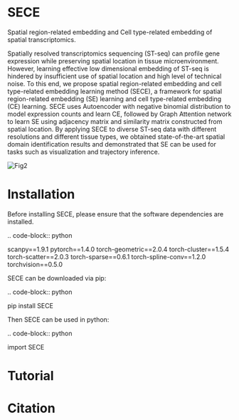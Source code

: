 # SECE
Spatial region-related embedding and Cell type-related embedding of spatial transcriptomics.

Spatially resolved transcriptomics sequencing (ST-seq) can profile gene expression while preserving spatial location in tissue microenvironment. However, learning effective low dimensional embedding of ST-seq is hindered by insufficient use of spatial location and high level of technical noise. To this end, we propose spatial region-related embedding and cell type-related embedding learning method (SECE), a framework for spatial region-related embedding (SE) learning and cell type-related embedding (CE) learning. SECE uses Autoencoder with negative binomial distribution to model expression counts and learn CE, followed by Graph Attention network to learn SE using adjacency matrix and similarity matrix constructed from spatial location. By applying SECE to diverse ST-seq data with different resolutions and different tissue types, we obtained state-of-the-art spatial domain identification results and demonstrated that SE can be used for tasks such as visualization and trajectory inference.

![Fig2](https://user-images.githubusercontent.com/53144397/191158987-a855f2a8-cf23-4930-a209-079b9a6d1f8c.png)


# Installation

Before installing SECE, please ensure that the software dependencies are installed.

.. code-block:: python
   
   scanpy==1.9.1
   pytorch==1.4.0
   torch-geometric==2.0.4
   torch-cluster==1.5.4
   torch-scatter==2.0.3 
   torch-sparse==0.6.1
   torch-spline-conv==1.2.0
   torchvision==0.5.0

SECE can be downloaded via pip:

.. code-block:: python

   pip install SECE

Then SECE can be used in python:

.. code-block:: python

   import SECE

# Tutorial

# Citation
